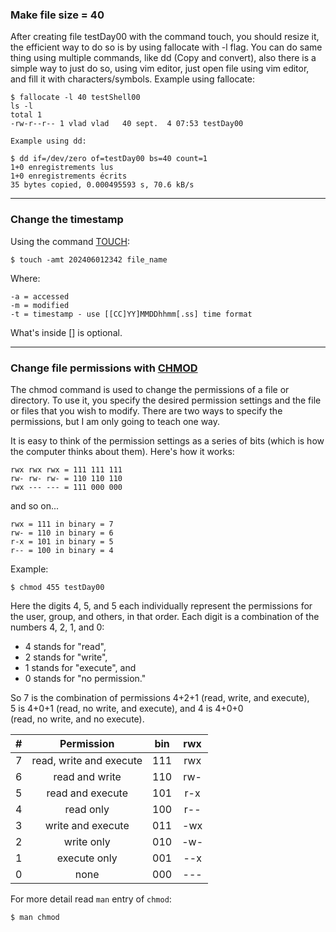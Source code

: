 ### Make file size = 40
After creating file testDay00 with the command touch, you should resize it,
the efficient way to do so is by using fallocate with -l flag.
You can do same thing using multiple commands, like dd (Copy and convert),
also there is a simple way to just do so, using vim editor, just open file 
using vim editor, and fill it with characters/symbols.
Example using fallocate:
```
$ fallocate -l 40 testShell00
ls -l
total 1
-rw-r--r-- 1 vlad vlad   40 sept.  4 07:53 testDay00

Example using dd:

$ dd if=/dev/zero of=testDay00 bs=40 count=1
1+0 enregistrements lus
1+0 enregistrements écrits
35 bytes copied, 0.000495593 s, 70.6 kB/s
```
------------------------------------------
### Change the timestamp
Using the command [TOUCH](https://linux.die.net/man/1/touch):
```
$ touch -amt 202406012342 file_name
```
Where:
```
-a = accessed
-m = modified
-t = timestamp - use [[CC]YY]MMDDhhmm[.ss] time format
```
What's inside [] is optional.

------------------------------------------
### Change file permissions with [CHMOD](https://en.wikipedia.org/wiki/Chmod)
The chmod command is used to change the permissions of a file or directory.
To use it, you specify the desired permission settings and the file or files
that you wish to modify. There are two ways to specify the permissions, but
I am only going to teach one way.

It is easy to think of the permission settings as a series of bits
(which is how the computer thinks about them). Here's how it works:

```
rwx rwx rwx = 111 111 111
rw- rw- rw- = 110 110 110
rwx --- --- = 111 000 000
```
and so on...
```
rwx = 111 in binary = 7
rw- = 110 in binary = 6
r-x = 101 in binary = 5
r-- = 100 in binary = 4
```

Example:
```
$ chmod 455 testDay00
```

Here the digits 4, 5, and 5 each individually represent the permissions for the
user, group, and others, in that order. Each digit is a combination of the
numbers 4, 2, 1, and 0:

* 4 stands for "read",
* 2 stands for "write",
* 1 stands for "execute", and
* 0 stands for "no permission."

So 7 is the combination of permissions 4+2+1 (read, write, and execute),\
5 is 4+0+1 (read, no write, and execute), and 4 is 4+0+0\
(read, no write, and no execute).

|  #  |       Permission        | bin | rwx |
|:---:|:-----------------------:|:---:|:---:|
|  7  | read, write and execute | 111 | rwx |
|  6  | read and write	        | 110 | rw- |
|  5  | read and execute	| 101 | r-x |
|  4  | read only		| 100 | r-- |
|  3  | write and execute	| 011 | -wx |
|  2  | write only		| 010 | -w- |
|  1  | execute only		| 001 | --x |
|  0  | none			| 000 | --- |

For more detail read `man` entry of `chmod`:
```
$ man chmod
```
